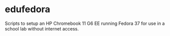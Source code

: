 # edufedora

Scripts to setup an HP Chromebook 11 G6 EE running Fedora 37 for use in a school lab without internet access.
